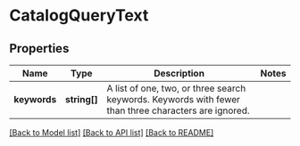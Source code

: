 # CatalogQueryText

## Properties
Name | Type | Description | Notes
------------ | ------------- | ------------- | -------------
**keywords** | **string[]** | A list of one, two, or three search keywords. Keywords with fewer than three characters are ignored. | 

[[Back to Model list]](../README.md#documentation-for-models) [[Back to API list]](../README.md#documentation-for-api-endpoints) [[Back to README]](../README.md)


